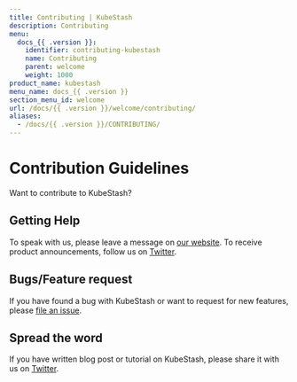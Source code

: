 ```yaml
---
title: Contributing | KubeStash
description: Contributing
menu:
  docs_{{ .version }}:
    identifier: contributing-kubestash
    name: Contributing
    parent: welcome
    weight: 1000
product_name: kubestash
menu_name: docs_{{ .version }}
section_menu_id: welcome
url: /docs/{{ .version }}/welcome/contributing/
aliases:
  - /docs/{{ .version }}/CONTRIBUTING/
---
```


# Contribution Guidelines

Want to contribute to KubeStash?

## Getting Help

To speak with us, please leave a message on [our website](https://appscode.com/contact/). To receive product announcements, follow us on [Twitter](https://twitter.com/KubeStash).

## Bugs/Feature request

If you have found a bug with KubeStash or want to request for new features, please [file an issue](https://github.com/kubestash/project/issues/new).

## Spread the word

If you have written blog post or tutorial on KubeStash, please share it with us on [Twitter](https://twitter.com/KubeStash).
